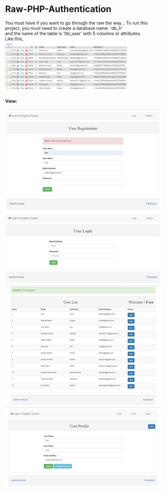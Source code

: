 # Raw-PHP-Authentication
You must have if you want to go through the raw the way...
To run this project, you must need to create a database name: 'db_lr' <br/> 
and the name of the table is 'tbl_user' with 5 columns or attributes. <br/> Like this, 
<br/>
<img src="https://github.com/alaminstore/Raw-PHP-Authentication/blob/master/screenshots/data_table.PNG" width="400">

#### View: <br/>

<p>
  <img src="https://github.com/alaminstore/Raw-PHP-Authentication/blob/master/screenshots/reg.png">
  <img src="https://github.com/alaminstore/Raw-PHP-Authentication/blob/master/screenshots/login.png">
  <img src="https://github.com/alaminstore/Raw-PHP-Authentication/blob/master/screenshots/dashboard.png">
  <img src="https://github.com/alaminstore/Raw-PHP-Authentication/blob/master/screenshots/changepass.png">
</p>
